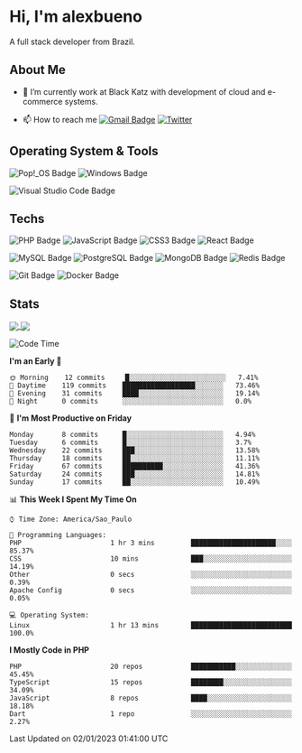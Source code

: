 # Hi, I'm alexbueno

A full stack developer from Brazil.

## About Me

- 🌱 I’m currently work at Black Katz with development of cloud and e-commerce systems.

- 📫 How to reach me [![Gmail Badge](https://img.shields.io/badge/-gmail-c14438?style=for-the-badge&logo=Gmail&logoColor=ffffff)](mailto:alexsandrofbueno@gmail.com) [![Twitter](https://img.shields.io/badge/twitter-1DA1F2.svg?style=for-the-badge&logo=twitter&logoColor=ffffff)](https://twitter.com/Alex_Bueno_7)

## Operating System & Tools

![Pop!_OS Badge](https://img.shields.io/badge/Pop!__OS-48B9C7?logo=popos&logoColor=fff&style=flat)
![Windows Badge](https://img.shields.io/badge/Windows-0078D6?logo=windows&logoColor=fff&style=flat)

![Visual Studio Code Badge](https://img.shields.io/badge/Visual%20Studio%20Code-007ACC?logo=visualstudiocode&logoColor=fff&style=flat)

## Techs

![PHP Badge](https://img.shields.io/badge/PHP-777BB4?logo=php&logoColor=fff&style=flat)
![JavaScript Badge](https://img.shields.io/badge/JavaScript-F7DF1E?logo=javascript&logoColor=000&style=flat)
![CSS3 Badge](https://img.shields.io/badge/CSS3-1572B6?logo=css3&logoColor=fff&style=flat)
![React Badge](https://img.shields.io/badge/React-61DAFB?logo=react&logoColor=000&style=flat)

![MySQL Badge](https://img.shields.io/badge/MySQL-4479A1?logo=mysql&logoColor=fff&style=flat)
![PostgreSQL Badge](https://img.shields.io/badge/PostgreSQL-4169E1?logo=postgresql&logoColor=fff&style=flat)
![MongoDB Badge](https://img.shields.io/badge/MongoDB-47A248?logo=mongodb&logoColor=fff&style=flat)
![Redis Badge](https://img.shields.io/badge/Redis-DC382D?logo=redis&logoColor=fff&style=flat)

![Git Badge](https://img.shields.io/badge/Git-F05032?logo=git&logoColor=fff&style=flat)
![Docker Badge](https://img.shields.io/badge/Docker-2496ED?logo=docker&logoColor=fff&style=flat)


## Stats

<a href="https://github.com/anuraghazra/github-readme-stats">
  <img align="center" src="https://github-readme-stats.vercel.app/api?username=alexbueno7&hide=contribs,prs&show_icons=true&theme=radical" />
</a>
<a href="https://github.com/anuraghazra/convoychat">
  <img align="center" src="https://github-readme-stats.vercel.app/api/top-langs/?username=alexbueno7" />
</a>

<!--START_SECTION:waka-->
![Code Time](http://img.shields.io/badge/Code%20Time-662%20hrs%2031%20mins-blue)

**I'm an Early 🐤** 

```text
🌞 Morning    12 commits     █░░░░░░░░░░░░░░░░░░░░░░░░   7.41% 
🌆 Daytime    119 commits    ██████████████████░░░░░░░   73.46% 
🌃 Evening    31 commits     ████░░░░░░░░░░░░░░░░░░░░░   19.14% 
🌙 Night      0 commits      ░░░░░░░░░░░░░░░░░░░░░░░░░   0.0%

```
📅 **I'm Most Productive on Friday** 

```text
Monday       8 commits      █░░░░░░░░░░░░░░░░░░░░░░░░   4.94% 
Tuesday      6 commits      █░░░░░░░░░░░░░░░░░░░░░░░░   3.7% 
Wednesday    22 commits     ███░░░░░░░░░░░░░░░░░░░░░░   13.58% 
Thursday     18 commits     ██░░░░░░░░░░░░░░░░░░░░░░░   11.11% 
Friday       67 commits     ██████████░░░░░░░░░░░░░░░   41.36% 
Saturday     24 commits     ███░░░░░░░░░░░░░░░░░░░░░░   14.81% 
Sunday       17 commits     ██░░░░░░░░░░░░░░░░░░░░░░░   10.49%

```


📊 **This Week I Spent My Time On** 

```text
⌚︎ Time Zone: America/Sao_Paulo

💬 Programming Languages: 
PHP                      1 hr 3 mins         █████████████████████░░░░   85.37% 
CSS                      10 mins             ███░░░░░░░░░░░░░░░░░░░░░░   14.19% 
Other                    0 secs              ░░░░░░░░░░░░░░░░░░░░░░░░░   0.39% 
Apache Config            0 secs              ░░░░░░░░░░░░░░░░░░░░░░░░░   0.05%

💻 Operating System: 
Linux                    1 hr 13 mins        █████████████████████████   100.0%

```

**I Mostly Code in PHP** 

```text
PHP                      20 repos            ███████████░░░░░░░░░░░░░░   45.45% 
TypeScript               15 repos            ████████░░░░░░░░░░░░░░░░░   34.09% 
JavaScript               8 repos             ████░░░░░░░░░░░░░░░░░░░░░   18.18% 
Dart                     1 repo              ░░░░░░░░░░░░░░░░░░░░░░░░░   2.27%

```



 Last Updated on 02/01/2023 01:41:00 UTC
<!--END_SECTION:waka-->
